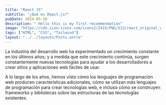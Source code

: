 ```yaml
---
title: "React JS"
subtitle: "¿Qué es React.js?"
pubDate: 2024-05-10
description: " Hello this is my first recommendation"
image: "https://cdn.icon-icons.com/icons2/2415/PNG/512/react_original_wordmark_logo_icon_146375.png"
tags: ["HTML", "CSS", "Tailwind"]
layout: "../../layouts/Posts.astro"
---
```


La industria del desarrollo web ha experimentado un crecimiento constante en los últimos años; y a medida que este crecimiento continúa, surgen constantemente nuevas tecnologías para ayudar a los desarrolladores a crear sitios y aplicaciones web fáciles de usar.

A lo largo de los años, hemos visto cómo los lenguajes de programación web producen características adicionales, cómo se utilizan más lenguajes de programación para crear tecnologías web, e incluso cómo se construyen frameworks y bibliotecas sobre las estructuras de las tecnologías existentes.
